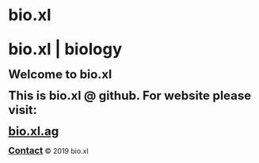 <h1 id="bio.xl"><strong><font size="6">bio.xl</font></strong></h1>
<h2 id="bio.xl | biology "><strong><font size="6">bio.xl | biology</font></strong></h2>
<p><strong><font size="5">Welcome to bio.xl</font></strong></p>
<p><strong><font size="5">This is bio.xl @ github. For website please visit:</font></strong></p>
<p><strong><font size="5"><a href="https://bio.xl.ag">bio.xl.ag</a></font></strong>
<p><strong><font size="4"><a href="https://bio.xl.ag/contact">Contact</a></font></strong> © 2019 bio.xl</p>

